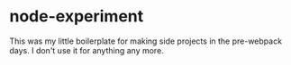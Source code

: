 # node-experiment

This was my little boilerplate for making side projects in the pre-webpack days.
I don't use it for anything any more.
